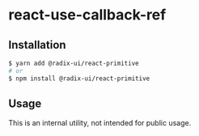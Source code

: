 # react-use-callback-ref

## Installation

```sh
$ yarn add @radix-ui/react-primitive
# or
$ npm install @radix-ui/react-primitive
```

## Usage
This is an internal utility, not intended for public usage.

